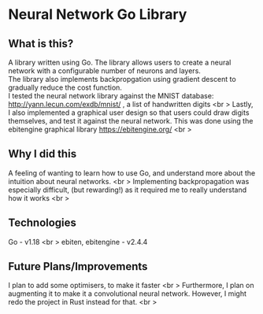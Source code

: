 # Neural Network Go Library

## What is this? 
A library written using Go. The library allows users to create a neural network with a configurable number of neurons and layers. <br />
The library also implements backpropgation using gradient descent to gradually reduce the cost function. <br />
I tested the neural network library against the MNIST database: http://yann.lecun.com/exdb/mnist/ , a list of handwritten digits <br \>
Lastly, I also implemented a graphical user design so that users could draw digits themselves, and test it against the neural network. 
This was done using the ebitengine graphical library https://ebitengine.org/ <br \>

## Why I did this
A feeling of wanting to learn how to use Go, and understand more about the intuition about neural networks. <br \>
Implementing backpropagation was especially difficult, (but rewarding!) as it required me to really understand how it works <br \>

## Technologies
Go - v1.18 <br \>
ebiten, ebitengine - v2.4.4

## Future Plans/Improvements
I plan to add some optimisers, to make it faster <br \>
Furthermore, I plan on augmenting it to make it a convolutional neural network. However, I might redo the project in Rust instead for that. <br \>
